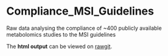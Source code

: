 # Compliance_MSI_Guidelines
Raw data analysing the compliance of ~400 publicly available metabolomics studies to the MSI guidelines

The <b>html output</b> can be viewed on [rawgit](https://rawgit.com/RASpicer/Compliance_MSI_Guidelines/master/analysis_code/analysis_MSIcompliance.html).
